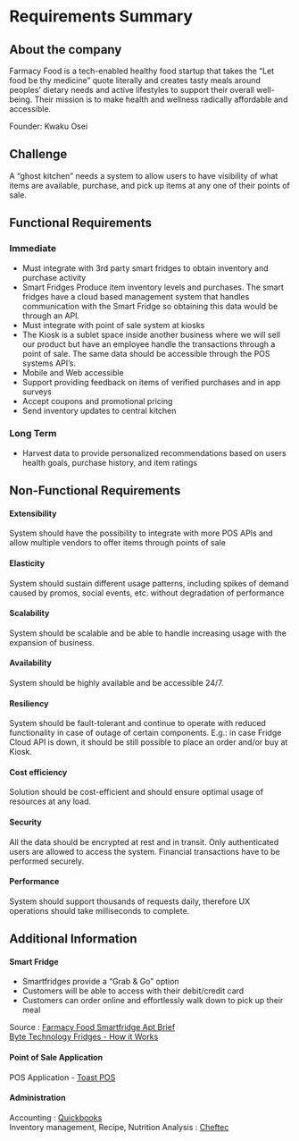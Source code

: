 # Requirements Summary

## About the company

Farmacy Food is a tech-enabled healthy food startup that takes the “Let food be thy medicine” quote literally and creates tasty meals around peoples’ dietary needs and active lifestyles to support their overall well-being. Their mission is to make health and wellness radically affordable and accessible.

Founder: Kwaku Osei

## Challenge

A “ghost kitchen” needs a system to allow users to have visibility of what items are available, purchase, and pick up items at any one of their points of sale.

## Functional Requirements

### Immediate

-	Must integrate with 3rd party smart fridges to obtain inventory and purchase activity
-	Smart Fridges Produce item inventory levels and purchases. The smart fridges have a cloud based management system that handles communication with the Smart Fridge so obtaining this data would be through an API.
-   Must integrate with point of sale system at kiosks
-	The Kiosk is a sublet space inside another business where we will sell our product but have an employee handle the transactions through a point of sale. The same data should be accessible through the POS systems API’s.
-   Mobile and Web accessible
-	Support providing feedback on items of verified purchases and in app surveys
-	Accept coupons and promotional pricing
-	Send inventory updates to central kitchen

### Long Term

-	Harvest data to provide personalized recommendations based on users health goals, purchase history, and item ratings

## Non-Functional Requirements

#### Extensibility
System should have the possibility to integrate with more POS APIs and allow multiple vendors to offer items through points of sale

#### Elasticity
System should sustain different usage patterns, including spikes of demand caused by promos, social events, etc. without degradation of performance

#### Scalability
System should be scalable and be able to handle increasing usage with the expansion of business.

#### Availability
System should be highly available and be accessible 24/7.

#### Resiliency
System should be fault-tolerant and continue to operate with reduced functionality in case of outage of certain components. E.g.: in case Fridge Cloud API is down, it should be still possible to place an order and/or buy at Kiosk.

#### Cost efficiency
Solution should be cost-efficient and should ensure optimal usage of resources at any load.

#### Security
All the data should be encrypted at rest and in transit.
Only authenticated users are allowed to access the system.
Financial transactions have to be performed securely.

#### Performance
System should support thousands of requests daily, therefore UX operations should take milliseconds to complete.


## Additional Information

#### Smart Fridge
-   Smartfridges provide a “Grab & Go” option
-   Customers will be able to access with their debit/credit card
-   Customers can order online and effortlessly walk down to pick up their meal

Source : [Farmacy Food Smartfridge Apt Brief](https://github.com/mtykhenko/davinci-kata/blob/master/requirements/Farmacy%20Food%20Smartfridge%20Apt%20Brief.pdf)
         <br/>[Byte Technology Fridges - How it Works](https://bytetechnology.co/#how-it-works)
         
#### Point of Sale Application

POS Application - [Toast POS](https://pos.toasttab.com)

#### Administration

Accounting : [Quickbooks](quickbooks.intuit.com)
<br/>Inventory management, Recipe, Nutrition Analysis : [Cheftec](https://www.cheftec.com/)



